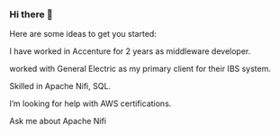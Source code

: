 ### Hi there 👋

Here are some ideas to get you started:

I have worked in Accenture for 2 years as middleware developer.

worked with General Electric as my primary client for their IBS system.

Skilled in Apache Nifi, SQL.

I’m looking for help with AWS certifications.

Ask me about Apache Nifi

